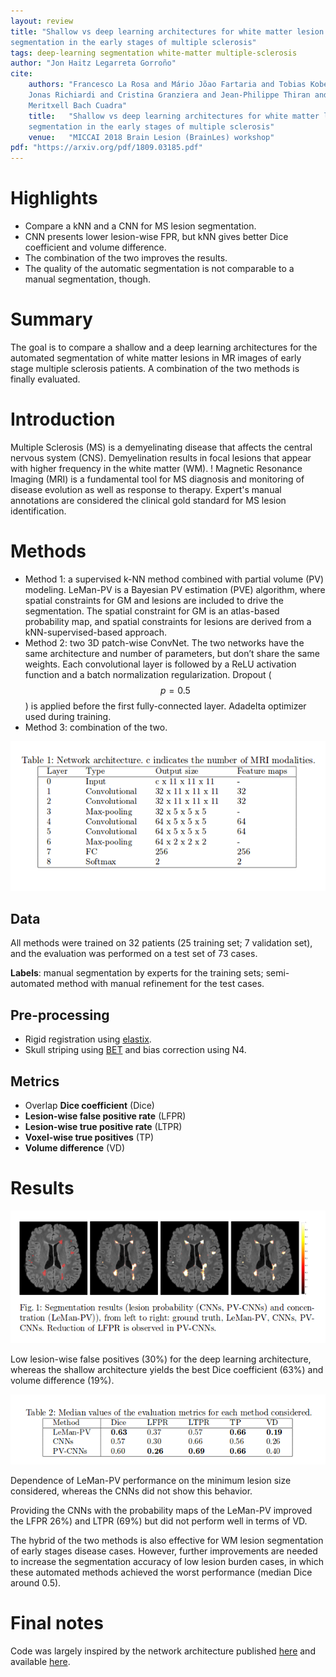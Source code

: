 ```yaml
---
layout: review
title: "Shallow vs deep learning architectures for white matter lesion
segmentation in the early stages of multiple sclerosis"
tags: deep-learning segmentation white-matter multiple-sclerosis
author: "Jon Haitz Legarreta Gorroño"
cite:
    authors: "Francesco La Rosa and Mário Jõao Fartaria and Tobias Kober and
    Jonas Richiardi and Cristina Granziera and Jean-Philippe Thiran and
    Meritxell Bach Cuadra"
    title:   "Shallow vs deep learning architectures for white matter lesion
    segmentation in the early stages of multiple sclerosis"
    venue:   "MICCAI 2018 Brain Lesion (BrainLes) workshop"
pdf: "https://arxiv.org/pdf/1809.03185.pdf"
---
```



# Highlights
- Compare a kNN and a CNN for MS lesion segmentation.
- CNN presents lower lesion-wise FPR, but kNN gives better Dice coefficient and
volume difference.
- The combination of the two improves the results.
- The quality of the automatic segmentation is not comparable to a manual
segmentation, though.

# Summary

The goal is to compare a shallow and a deep learning architectures for the
automated segmentation of white matter lesions in MR images of early stage
multiple sclerosis patients. A combination of the two methods is finally
evaluated.

# Introduction
Multiple Sclerosis (MS) is a demyelinating disease that affects the central
nervous system (CNS). Demyelination results in focal lesions that appear with
higher frequency in the white matter (WM). ! Magnetic Resonance Imaging (MRI) is
a fundamental tool for MS diagnosis and monitoring of disease evolution as
well as response to therapy. Expert's manual annotations are considered the
clinical gold standard for MS lesion identification.

# Methods
- Method 1: a supervised k-NN method combined with partial volume (PV)
modeling. LeMan-PV is a Bayesian PV estimation (PVE) algorithm, where spatial
constraints for GM and lesions are included to drive the segmentation. The
spatial constraint for GM is an atlas-based probability map, and spatial
constraints for lesions are derived from a kNN-supervised-based approach.
- Method 2: two 3D patch-wise ConvNet. The two networks have the same
architecture and number of parameters, but don’t share the same weights. Each
convolutional layer is followed by a ReLU activation function and a batch
normalization regularization. Dropout ($$p=0.5$$) is applied before the
first fully-connected layer. Adadelta optimizer used during training.
- Method 3: combination of the two.

![](/article/images/ShallowVsDeepLearningMSLesionSegmentation/ConvNet_architectute.png)

## Data
All methods were trained on 32 patients (25 training set; 7 validation set),
and the evaluation was performed on a test set of 73 cases.

**Labels**: manual segmentation by experts for the training sets; semi-automated
method with manual refinement for the test cases.

## Pre-processing
- Rigid registration using [elastix](http://elastix.isi.uu.nl/).
- Skull striping using [BET](https://fsl.fmrib.ox.ac.uk/fsl/fslwiki/BET) and
bias correction using N4.

## Metrics
- Overlap **Dice coefficient** (Dice)
- **Lesion-wise false positive rate** (LFPR)
- **Lesion-wise true positive rate** (LTPR)
- **Voxel-wise true positives** (TP)
- **Volume difference** (VD)

# Results
![](/article/images/ShallowVsDeepLearningMSLesionSegmentation/Segmentation_results.png)

Low lesion-wise false positives (30%) for the deep learning architecture,
whereas the shallow architecture yields the best Dice coefficient (63%) and
volume difference (19%).

![](/article/images/ShallowVsDeepLearningMSLesionSegmentation/Results_table.png)

Dependence of LeMan-PV performance on the minimum lesion size considered,
whereas the CNNs did not show this behavior.

Providing the CNNs with the probability maps of the LeMan-PV improved the LFPR
26%) and LTPR (69%) but did not perform well in terms of VD.

The hybrid of the two methods is also effective for WM lesion segmentation of
early stages disease cases. However, further improvements are needed to
increase the segmentation accuracy of low lesion burden cases, in which these
automated methods achieved the worst performance (median Dice around  0.5).

# Final notes

Code was largely inspired by the network architecture published
[here](https://arxiv.org/pdf/1702.04869.pdf) and available
[here](https://github.com/sergivalverde/nicMSlesions).
